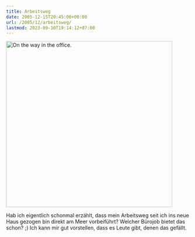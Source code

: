 ```yaml
---
title: Arbeitsweg
date: 2005-12-15T20:45:00+00:00
url: /2005/12/arbeitsweg/
lastmod: 2023-09-10T19:14:12+07:00
---
```

[<img width="455" src="//static.flickr.com/36/73990583_dcc4419214.jpg" alt="On the way in the office." />][1]

Hab ich eigentlich schonmal erzählt, dass mein Arbeitsweg seit ich ins neue Haus gezogen bin direkt am Meer vorbeiführt? Welcher Bürojob bietet das schon? ;) Ich kann mir gut vorstellen, dass es Leute gibt, denen das gefällt.

 [1]: http://www.flickr.com/photos/schreibblogade/73990583/ "On the way in the office."
